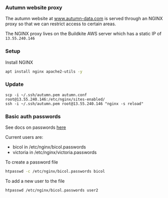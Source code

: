 ### Autumn website proxy

The autumn website at www.autumn-data.com is served through an NGINX proxy so that we can restrict access to certain areas.

The NGINX proxy lives on the Buildkite AWS server which has a static IP of `13.55.240.146`

### Setup

Install NGINX

```bash
apt install nginx apache2-utils -y
```

### Update

```
scp -i ~/.ssh/autumn.pem autumn.conf root@13.55.240.146:/etc/nginx/sites-enabled/
ssh -i ~/.ssh/autumn.pem root@13.55.240.146 "nginx -s reload"
```

### Basic auth passwords

See docs on passwords [here](https://docs.nginx.com/nginx/admin-guide/security-controls/configuring-http-basic-authentication/)

Current users are:

- bicol in /etc/nginx/bicol.passwords
- victoria in /etc/nginx/victoria.passwords

To create a password file

``` bash
htpasswd -c /etc/nginx/bicol.passwords bicol
```

To add a new user to the file

``` bash
htpasswd /etc/nginx/bicol.passwords user2
```
